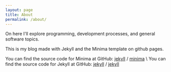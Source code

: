 ```yaml
---
layout: page
title: About
permalink: /about/
---
```


On here I'll explore programming, development processes, and general software topics.

This is my blog made with Jekyll and the Minima template on github pages.

You can find the source code for Minima at GitHub:
[jekyll][jekyll-organization] /
[minima](https://github.com/jekyll/minima)
\\
You can find the source code for Jekyll at GitHub:
[jekyll][jekyll-organization] /
[jekyll](https://github.com/jekyll/jekyll)


[jekyll-organization]: https://github.com/jekyll
